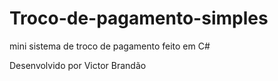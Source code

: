 # Troco-de-pagamento-simples
mini sistema de troco de pagamento feito em C#

Desenvolvido por Victor Brandão
